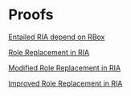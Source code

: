# Proofs

[Entailed RIA depend on RBox](Proofs/Entailed%20RIA%20depend%20on%20RBox.md)

[Role Replacement in RIA](Proofs/Role%20Replacement%20in%20RIA.md)

[Modified Role Replacement in RIA](Proofs/Modified%20Role%20Replacement%20in%20RIA.md)

[Improved Role Replacement in RIA](Proofs/Improved%20Role%20Replacement%20in%20RIA.md)

